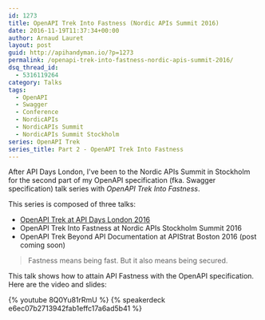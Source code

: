 ```yaml
---
id: 1273
title: OpenAPI Trek Into Fastness (Nordic APIs Summit 2016)
date: 2016-11-19T11:37:34+00:00
author: Arnaud Lauret
layout: post
guid: http://apihandyman.io/?p=1273
permalink: /openapi-trek-into-fastness-nordic-apis-summit-2016/
dsq_thread_id:
  - 5316119264
category: Talks
tags:
  - OpenAPI
  - Swagger
  - Conference
  - NordicAPIs
  - NordicAPIs Summit
  - NordicAPIs Summit Stockholm
series: OpenAPI Trek
series_title: Part 2 - OpenAPI Trek Into Fastness
---
```

After API Days London, I've been to the Nordic APIs Summit in Stockholm for the second part of my OpenAPI specification (fka. Swagger specification) talk series with *OpenAPI Trek Into Fastness*.

This series is composed of three talks:

- [OpenAPI Trek at API Days London 2016](http://apihandyman.io/openapi-trek-api-days-london-2016/)
- OpenAPI Trek Into Fastness at Nordic APIs Stockholm Summit 2016
- OpenAPI Trek Beyond API Documentation at APIStrat Boston 2016 (post coming soon)

> Fastness means being fast.
> But it also means being secured.

This talk shows how to attain API Fastness with the OpenAPI specification. Here are the video and slides:

{% youtube 8Q0Yu81rRmU %}
{% speakerdeck e6ec07b2713942fab1effc17a6ad5b41 %}